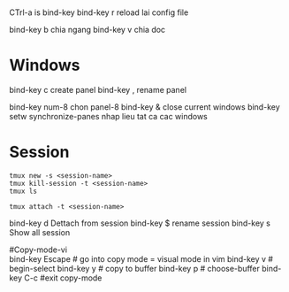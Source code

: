 #
CTrl-a is bind-key
bind-key r reload lai config file

bind-key b chia ngang
bind-key v chia doc

# Windows
bind-key c create panel
bind-key , rename panel

bind-key num-8 chon panel-8
bind-key & close current windows
bind-key <Ctrl s> setw synchronize-panes nhap lieu tat ca cac windows


# Session

```
tmux new -s <session-name>
tmux kill-session -t <session-name>
tmux ls

tmux attach -t <session-name>
```
bind-key d Dettach from session
bind-key $ rename session
bind-key s Show all session

#Copy-mode-vi  
bind-key Escape       # go into copy mode  = visual mode in vim
bind-key v            # begin-select
bind-key y            # copy to buffer
bind-key p            # choose-buffer
bind-key C-c          #exit copy-mode

